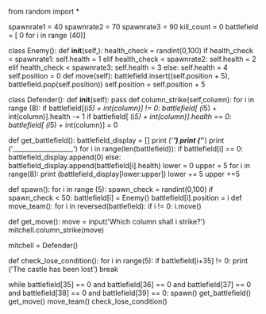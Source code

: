 from random import *

spawnrate1 = 40
spawnrate2 = 70
spawnrate3 = 90
kill_count = 0
battlefield = [ 0 for i in range (40)]




class Enemy():
    def __init__(self,):
        health_check = randint(0,100)
        if health_check < spawnrate1:
            self.health = 1
        elif health_check < spawnrate2:
            self.health = 2
        elif health_check < spawnrate3:
            self.health = 3
        else:
            self.health = 4
        self.position = 0
    def move(self):
        battlefield.insert((self.position + 5), battlefield.pop(self.position))
        self.position = self.position + 5



class Defender():
    def __init__(self):
        pass
    def column_strike(self,column):
        for i in range (8):
            if battlefield[(i*5) + int(column)] != 0:
                battlefield[ (i*5) + int(column)].health -= 1
                if  battlefield[ (i*5) + int(column)].health == 0:
                    battlefield[ (i*5) + int(column)] = 0


def get_battlefield():
    battlefield_display = []
    print ('___________________')
    print ('___________________')
    print ('___________________')
    for i in range(len(battlefield)):
        if battlefield[i] == 0:
            battlefield_display.append(0)
        else:
            battlefield_display.append(battlefield[i].health)
    lower = 0
    upper = 5
    for i in range(8):
        print (battlefield_display[lower:upper])
        lower += 5
        upper +=5


def spawn():
    for i in range (5):
        spawn_check = randint(0,100)
        if spawn_check < 50:
            battlefield[i] = Enemy()
            battlefield[i].position = i
def move_team():
    for i in reversed(battlefield):
        if i != 0:
            i.move()



def get_move():
    move = input('Which column shall i strike?')
    mitchell.column_strike(move)



mitchell = Defender()

def check_lose_condition():
    for i in range(5):
        if battlefield[i+35] != 0:
            print ('The castle has been lost')
            break


while battlefield[35] == 0 and battlefield[36] == 0 and battlefield[37] == 0 and battlefield[38] == 0 and  battlefield[39] == 0:
    spawn()
    get_battlefield()
    get_move()
    move_team()
    check_lose_condition()

